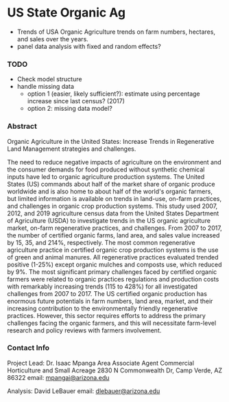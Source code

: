 # US State Organic Ag

- Trends of USA Organic Agriculture trends on farm numbers, hectares, and sales over the years.
- panel data analysis with fixed and random effects?



### TODO

- Check model structure
- handle missing data 
  - option 1 (easier, likely sufficient?): estimate using percentage increase since last census? (2017)
  - option 2: missing data model?

### Abstract

Organic Agriculture in the United States: Increase Trends in Regenerative Land
Management strategies and challenges.

The need to reduce negative impacts of agriculture on the environment and the consumer
demands for food produced without synthetic chemical inputs have led to organic agriculture
production systems. The United States (US) commands about half of the market share of
organic produce worldwide and is also home to about half of the world's organic farmers, but
limited information is available on trends in land-use, on-farm practices, and challenges in
organic crop production systems. This study used 2007, 2012, and 2019 agriculture census data
from the United States Department of Agriculture (USDA) to investigate trends in the US
organic agriculture market, on-farm regenerative practices, and challenges. From 2007 to 2017, the
number of certified organic farms, land area, and sales value increased by 15, 35, and 214%,
respectively. The most common regenerative agriculture practice in certified organic crop
production systems is the use of green and animal manures. All regenerative practices
evaluated trended positive (1-25%) except organic mulches and composts use, which reduced
by 9%. The most significant primary challenges faced by certified organic farmers were related
to organic practices regulations and production costs with remarkably increasing trends (115
to 428%) for all investigated challenges from 2007 to 2017. The US certified organic production
has enormous future potentials in farm numbers, land area, market, and their increasing
contribution to the environmentally friendly regenerative practices. However, this sector
requires efforts to address the primary challenges facing the organic farmers, and this will
necessitate farm-level research and policy reviews with farmers involvement.

### Contact Info

Project Lead: Dr. Isaac Mpanga
Area Associate Agent
Commercial Horticulture and Small Acreage
2830 N Commonwealth Dr, Camp Verde, AZ 86322
email: mpangai@arizona.edu


Analysis: 
David LeBauer 
email: dlebauer@arizona.edu